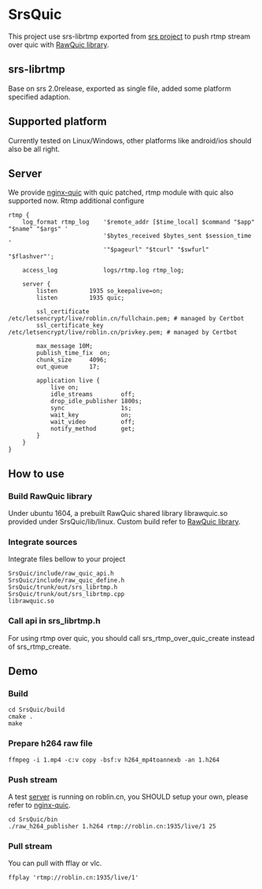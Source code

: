 # SrsQuic

This project use srs-librtmp exported from [srs project](https://github.com/ossrs/srs) to push rtmp stream over quic with [RawQuic library](https://github.com/sonysuqin/RawQuic). 

## srs-librtmp
Base on srs 2.0release, exported as single file, added some platform specified adaption.

## Supported platform
Currently tested on Linux/Windows, other platforms like android/ios should also be all right.

## Server
We provide [nginx-quic](https://github.com/evansun922/nginx-quic) with quic patched, rtmp module with quic also supported now.
Rtmp additional configure
```
rtmp {
    log_format rtmp_log    '$remote_addr [$time_local] $command "$app" "$name" "$args" '
                           '$bytes_received $bytes_sent $session_time '
                           '"$pageurl" "$tcurl" "$swfurl" "$flashver"';

    access_log             logs/rtmp.log rtmp_log;

    server {
        listen         1935 so_keepalive=on;
        listen         1935 quic;

        ssl_certificate     /etc/letsencrypt/live/roblin.cn/fullchain.pem; # managed by Certbot
        ssl_certificate_key /etc/letsencrypt/live/roblin.cn/privkey.pem; # managed by Certbot

        max_message 10M;
        publish_time_fix  on;
        chunk_size     4096;
        out_queue      17;

        application live {
            live on;
            idle_streams        off;
            drop_idle_publisher 1800s;
            sync                1s;
            wait_key            on;
            wait_video          off;
            notify_method       get;
        }
    }
}
```

## How to use

### Build RawQuic library
Under ubuntu 1604, a prebuilt RawQuic shared library librawquic.so provided under SrsQuic/lib/linux.
Custom build refer to [RawQuic library](https://github.com/sonysuqin/RawQuic).

### Integrate sources
Integrate files bellow to your project
```
SrsQuic/include/raw_quic_api.h
SrsQuic/include/raw_quic_define.h
SrsQuic/trunk/out/srs_librtmp.h
SrsQuic/trunk/out/srs_librtmp.cpp
librawquic.so
```

### Call api in srs_librtmp.h
For using rtmp over quic, you should call srs_rtmp_over_quic_create instead of srs_rtmp_create.

## Demo
### Build
```
cd SrsQuic/build
cmake .
make
```

### Prepare h264 raw file
```
ffmpeg -i 1.mp4 -c:v copy -bsf:v h264_mp4toannexb -an 1.h264
```

### Push stream
A test [server](https://github.com/evansun922/nginx-quic) is running on roblin.cn, you SHOULD setup your own, please refer to [nginx-quic](https://github.com/evansun922/nginx-quic).
```
cd SrsQuic/bin
./raw_h264_publisher 1.h264 rtmp://roblin.cn:1935/live/1 25
```

### Pull stream
You can pull with fflay or vlc.
```
ffplay 'rtmp://roblin.cn:1935/live/1'
```
